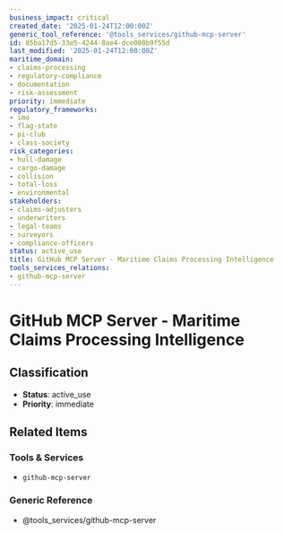 ```yaml
---
business_impact: critical
created_date: '2025-01-24T12:00:00Z'
generic_tool_reference: '@tools_services/github-mcp-server'
id: 85ba17d5-33e5-4244-8ae4-dce080b9f55d
last_modified: '2025-01-24T12:00:00Z'
maritime_domain:
- claims-processing
- regulatory-compliance
- documentation
- risk-assessment
priority: immediate
regulatory_frameworks:
- imo
- flag-state
- pi-club
- class-society
risk_categories:
- hull-damage
- cargo-damage
- collision
- total-loss
- environmental
stakeholders:
- claims-adjusters
- underwriters
- legal-teams
- surveyors
- compliance-officers
status: active_use
title: GitHub MCP Server - Maritime Claims Processing Intelligence
tools_services_relations:
- github-mcp-server
---
```


# GitHub MCP Server - Maritime Claims Processing Intelligence

## Classification

- **Status**: active_use
- **Priority**: immediate

## Related Items

### Tools & Services
- `github-mcp-server`

### Generic Reference
- @tools_services/github-mcp-server
